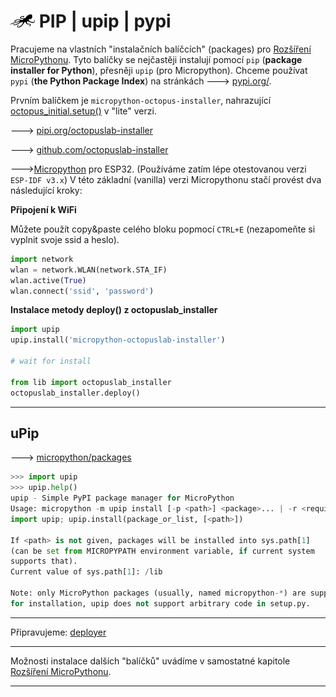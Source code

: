 # ![logo](img/logo_small.png) PIP | upip | pypi

Pracujeme na vlastních "instalačních balíčcích" (packages) pro [Rozšíření MicroPythonu](/extension). Tyto balíčky se nejčastěji instalují pomocí `pip` (**package installer for Python**), přesněji `upip` (pro Micropython). Chceme používat `pypi` (**the Python Package Index**) na stránkách 🡒 [pypi.org/](https://pypi.org/).


Prvním balíčkem je `micropython-octopus-installer`, nahrazující [octopus_initial.setup()](../install/#octopus_initialsetup) v "lite" verzi.

🡒 [pipi.org/octopuslab-installer](https://pypi.org/project/micropython-octopuslab-installer/#data)

🡒 [github.com/octopuslab-installer](https://github.com/octopusengine/octopuslab-installer)

🡒[Micropython](http://micropython.org/download/esp32/) pro ESP32. (Používáme zatím lépe otestovanou verzi `ESP-IDF v3.x`)
V této základní (vanilla) verzi Micropythonu stačí provést dva následující kroky:


**Připojení k WiFi**

Můžete použít copy&paste celého bloku popmocí `CTRL+E`
(nezapomeňte si vyplnit svoje ssid a heslo).

```python
import network
wlan = network.WLAN(network.STA_IF)
wlan.active(True)
wlan.connect('ssid', 'password')
```

**Instalace metody deploy() z octopuslab_installer**
```python
import upip
upip.install('micropython-octopuslab-installer')

# wait for install

from lib import octopuslab_installer
octopuslab_installer.deploy()
```

---

## uPip

🡒 [micropython/packages](https://docs.micropython.org/en/latest/reference/packages.html)


```python
>>> import upip
>>> upip.help()
upip - Simple PyPI package manager for MicroPython
Usage: micropython -m upip install [-p <path>] <package>... | -r <requirements.txt>
import upip; upip.install(package_or_list, [<path>])

If <path> is not given, packages will be installed into sys.path[1]
(can be set from MICROPYPATH environment variable, if current system
supports that).
Current value of sys.path[1]: /lib

Note: only MicroPython packages (usually, named micropython-*) are supported
for installation, upip does not support arbitrary code in setup.py.
```


---

Připravujeme: [deployer](/deployer)

---

Možnosti instalace dalších "balíčků" uvádíme v samostatné kapitole [Rozšíření MicroPythonu](/extension).

---